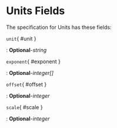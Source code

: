 <style>
  .md-content__button {
    display: none;
  }
</style>
# Units Fields




The specification for Units
has these fields:

`unit`{ #unit }

:   **Optional**-*string*<br>
    

`exponent`{ #exponent }

:   **Optional**-*integer[]*<br>
    

`offset`{ #offset }

:   **Optional**-*integer*<br>
    

`scale`{ #scale }

:   **Optional**-*integer*<br>
    

